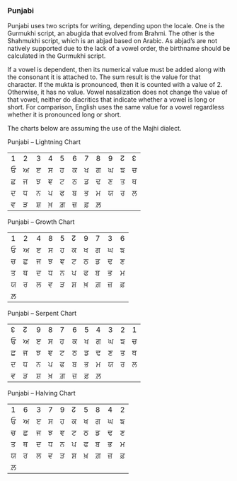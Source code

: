 ### <span id="anchor-41"></span>Punjabi

Punjabi uses two scripts for writing, depending upon the locale. One is
the Gurmukhi script, an abugida that evolved from Brahmi. The other is
the Shahmukhi script, which is an abjad based on Arabic. As abjad’s are
not natively supported due to the lack of a vowel order, the birthname
should be calculated in the Gurmukhi script. 

If a vowel is dependent, then its numerical value must be added along
with the consonant it is attached to. The sum result is the value for
that character. If the mukta is pronounced, then it is counted with a
value of 2. Otherwise, it has no value. Vowel nasalization does not
change the value of that vowel, neither do diacritics that indicate
whether a vowel is long or short. For comparison, English uses the same
value for a vowel regardless whether it is pronounced long or short.

The charts below are assuming the use of the Majhi dialect. 

Punjabi – Lightning Chart

|   |   |   |    |    |   |    |    |   |   |   |
| - | - | - | -- | -- | - | -- | -- | - | - | - |
| 1 | 2 | 3 | 4  | 5  | 6 | 7  | 8  | 9 | ↊ | ↋ |
| ਓ | ਅ | ੲ | ਸ  | ਹ  | ਕ | ਖ  | ਗ  | ਘ | ਙ | ਚ |
| ਛ | ਜ | ਝ | ਞ  | ਟ  | ਠ | ਡ  | ਢ  | ਣ | ਤ | ਥ |
| ਦ | ਧ | ਨ | ਪ  | ਫ  | ਬ | ਭ  | ਮ  | ਯ | ਰ | ਲ |
| ਵ | ੜ | ਸ਼ | ਖ਼ | ਗ਼ | ਜ਼ | ਫ਼ | ਲ਼ |   |   |   |

Punjabi – Growth Chart

|    |   |   |   |   |   |    |    |   |    |
| -- | - | - | - | - | - | -- | -- | - | -- |
| 1  | 2 | 4 | 8 | 5 | ↊ | 9  | 7  | 3 | 6  |
| ਓ  | ਅ | ੲ | ਸ | ਹ | ਕ | ਖ  | ਗ  | ਘ | ਙ  |
| ਚ  | ਛ | ਜ | ਝ | ਞ | ਟ | ਠ  | ਡ  | ਢ | ਣ  |
| ਤ  | ਥ | ਦ | ਧ | ਨ | ਪ | ਫ  | ਬ  | ਭ | ਮ  |
| ਯ  | ਰ | ਲ | ਵ | ੜ | ਸ਼ | ਖ਼ | ਗ਼ | ਜ਼ | ਫ਼ |
| ਲ਼ |   |   |   |   |   |    |    |   |    |

Punjabi – Serpent Chart

|   |   |   |    |    |   |    |    |   |   |   |
| - | - | - | -- | -- | - | -- | -- | - | - | - |
| ↋ | ↊ | 9 | 8  | 7  | 6 | 5  | 4  | 3 | 2 | 1 |
| ਓ | ਅ | ੲ | ਸ  | ਹ  | ਕ | ਖ  | ਗ  | ਘ | ਙ | ਚ |
| ਛ | ਜ | ਝ | ਞ  | ਟ  | ਠ | ਡ  | ਢ  | ਣ | ਤ | ਥ |
| ਦ | ਧ | ਨ | ਪ  | ਫ  | ਬ | ਭ  | ਮ  | ਯ | ਰ | ਲ |
| ਵ | ੜ | ਸ਼ | ਖ਼ | ਗ਼ | ਜ਼ | ਫ਼ | ਲ਼ |   |   |   |

Punjabi – Halving Chart

|    |   |   |   |   |   |    |    |   |    |
| -- | - | - | - | - | - | -- | -- | - | -- |
| 1  | 6 | 3 | 7 | 9 | ↊ | 5  | 8  | 4 | 2  |
| ਓ  | ਅ | ੲ | ਸ | ਹ | ਕ | ਖ  | ਗ  | ਘ | ਙ  |
| ਚ  | ਛ | ਜ | ਝ | ਞ | ਟ | ਠ  | ਡ  | ਢ | ਣ  |
| ਤ  | ਥ | ਦ | ਧ | ਨ | ਪ | ਫ  | ਬ  | ਭ | ਮ  |
| ਯ  | ਰ | ਲ | ਵ | ੜ | ਸ਼ | ਖ਼ | ਗ਼ | ਜ਼ | ਫ਼ |
| ਲ਼ |   |   |   |   |   |    |    |   |    |
